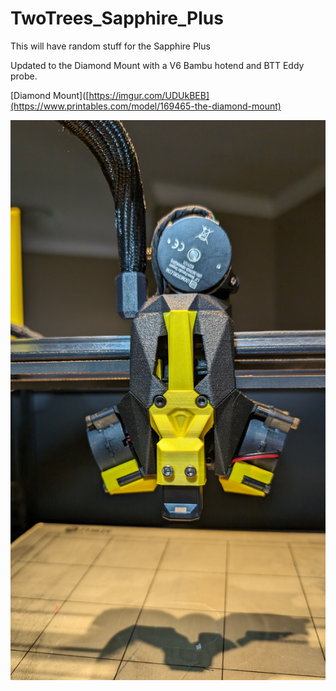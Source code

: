 # TwoTrees_Sapphire_Plus
This will have random stuff for the Sapphire Plus

Updated to the Diamond Mount with a V6 Bambu hotend and BTT Eddy probe. 

[Diamond Mount]([https://imgur.com/UDUkBEB](https://www.printables.com/model/169465-the-diamond-mount)

![alt text](https://github.com/falkien/TwoTrees_Sapphire_Plus/blob/main/Pics/PXL_20240616_172725478.jpg)



